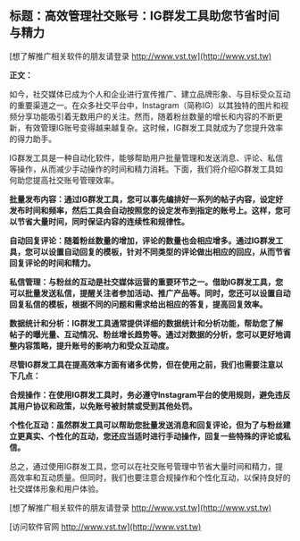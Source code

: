 ## **标题：高效管理社交账号：IG群发工具助您节省时间与精力**

[想了解推广相关软件的朋友请登录 http://www.vst.tw](http://www.vst.tw)

**正文：**

如今，社交媒体已成为个人和企业进行宣传推广、建立品牌形象、与目标受众互动的重要渠道之一。在众多社交平台中，Instagram（简称IG）以其独特的图片和视频分享功能吸引着无数用户的关注。然而，随着粉丝数量的增长和内容的不断更新，有效管理IG账号变得越来越复杂。这时候，IG群发工具就成为了您提升效率的得力助手。

IG群发工具是一种自动化软件，能够帮助用户批量管理和发送消息、评论、私信等操作，从而减少手动操作的时间和精力消耗。下面，我们将介绍IG群发工具如何助您提高社交账号管理效率。

**批量发布内容：通过IG群发工具，您可以事先编排好一系列的帖子内容，设定好发布时间和频率，然后工具会自动按照您的设定发布到指定的账号上。这样，您可以节省大量时间，同时保证内容的连续性和规律性。**

**自动回复评论：随着粉丝数量的增加，评论的数量也会相应增多。通过IG群发工具，您可以设置自动回复的模板，针对不同类型的评论做出相应的回应，从而节省回复评论的时间和精力。**

**私信管理：与粉丝的互动是社交媒体运营的重要环节之一。借助IG群发工具，您可以批量发送私信，提醒关注者参加活动、推广产品等。同时，您还可以设置自动回复私信的模板，根据不同的问题和需求给出相应的答复，提高回复效率。**

**数据统计和分析：IG群发工具通常提供详细的数据统计和分析功能，帮助您了解帖子的曝光量、互动情况、粉丝增长趋势等。通过对数据的分析，您可以更好地调整内容策略，提升账号的影响力和受众互动度。**

**尽管IG群发工具在提高效率方面有诸多优势，但在使用之前，我们也需要注意以下几点：**

**合规操作：在使用IG群发工具时，务必遵守Instagram平台的使用规则，避免违反其用户协议和政策，以免账号被封禁或受到其他处罚。**

**个性化互动：虽然群发工具可以帮助您批量发送消息和回复评论，但为了与粉丝建立更真实、个性化的互动，您还应当适时进行手动操作，回复一些特殊的评论或私信。**

总之，通过使用IG群发工具，您可以在社交账号管理中节省大量时间和精力，提高效率和互动质量。但同时，我们也要注意合规操作和个性化互动，以保持良好的社交媒体形象和用户体验。

[想了解推广相关软件的朋友请登录 http://www.vst.tw](http://www.vst.tw)


[访问软件官网 http://www.vst.tw](http://www.vst.tw)
